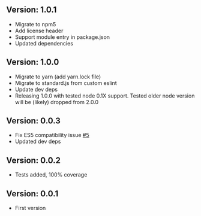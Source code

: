 Version: 1.0.1
--------------
- Migrate to npm5
- Add license header
- Support module entry in package.json
- Updated dependencies

Version: 1.0.0
--------------
- Migrate to yarn (add yarn.lock file)
- Migrate to standard.js from custom eslint
- Update dev deps
- Releasing 1.0.0 with tested node 0.1X support. Tested older node version will be (likely) dropped from 2.0.0

Version: 0.0.3
--------------
- Fix ES5 compatibility issue [\#5](https://github.com/jamonkko/babel-plugin-rename-umd-globals/issues/5)
- Updated dev deps

Version: 0.0.2
--------------
- Tests added, 100% coverage

Version: 0.0.1
--------------
- First version

